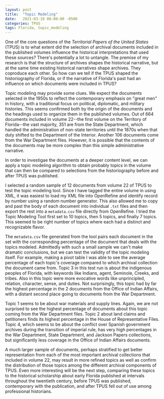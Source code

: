 ```yaml
---
layout: post
title:  "Topic Modeling"
date:   2021-03-10 08:00:00 -0500
categories: TPUS
tags: Florida, topic_modeling
---
```


One of the core questions of the *Territorial Papers of the United States* (TPUS) is to what extent did the selection of archival documents included in the published volumes influence the historical interpretations that used these sources? There's potentially a lot to untangle. The premise of my research is that the structure of archives shapes the historical narrative, but at the same time existing historical narratives shape archives. They coproduce each other. So how can we tell if the TPUS shaped the historiography of Florida, or if the narrative of Florida's past had an influence on which documents were included in TPUS? 

Topic modeling may provide some clues. We expect the documents selected in the 1950s to reflect the contemporary emphasis on "great men" in history, with a traditional focus on political, diplomatic, and military histories. This seems confirmed both by the origin of the documents and the headings used to organize them in the published volumes. Out of 664 documents included in volume 22--the first volume on the Territory of Florida--the vast majority, 351 are from the State Department, which handled the administration of non-state territories until the 1870s when that duty shifted to the Department of the Interior. Another 106 documents come from the War Department files. However, it is possible that the contents of the documents may be more complex than this simple administrative narrative. 

In order to investigae the documents at a deeper content level, we can apply a topic modeling algorithm to obtain probably topics in the volume that can then be compared to selections from the historiography before and after TPUS was published.

I selected a random sample of 12 documents from volume 22 of TPUS to test the topic modeling tool. Since I have tagged the entire volume in using XML, it was easiest to load my XML file into OpenRefine and identify record by number using a random number generator. This also allowed me to copy and past the body of each document into individual `.txt` files and then export the rest into a `metadata.csv` file directly from OpenRefine. I tried the Topic Modeling Tool first set to 10 topics, then 5 topics, and finally 7 topics. This seemed to be right number of topics where each had a distinct and recognizable flavor.

The `metadata.csv` file generated from the tool pairs each document in the set with the corresponding percentage of the document that deals with the topics modeled. Admittedly with such a small sample we can't make dramatic conclusions, but we can test the validity of the topic modeling itself. For example, making a pivot table I was able to see the average percentage of each topic's coverage compared to which archival collection the document came from. Topic 3 in this test run is about the indigenous peoples of Florida, with keywords like Indians, agent, Seminole, Creeks, and tribes. Also in this topic were more evocative words like unprincipled, relation, character, sense, and duties. Not surprisingly, this topic had by far the highest percentage in the 2 documents from the Office of Indian Affairs, with a distant second place going to documents from the War Department.

Topic 1 seems to be about war materials and supply lines. Again, we are not surprised to see the highest percentage of documents about this topic coming from the War Department files. Topic 2 about land claims and petitioners finds its highest percentage in the House of Representative Files. Topic 4, which seems to be about the conflict over Spanish government archives during the transition of imperial rule, has very high percentages in the War Department, State Department, and Jackson Papers collections, but significantly less coverage in the Office of Indian Affairs documents.

A much larger sample of documents, perhaps stratified to get better representation from each of the most important archival collections that included in volume 22, may result in more refined topics as well as confirm the distribution of those topics among the different archival components of TPUS. Even more interesting will be the next step, comparing these topics to the historical scholarship about early Florida published at intervals throughout the twentieth century, before TPUS was published, contemporary with the publication, and after TPUS fell out of use among professional historians.
